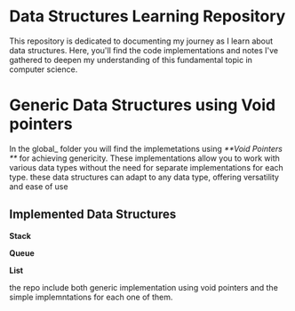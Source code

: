 # Data Structures Learning Repository
This repository is dedicated to documenting my journey as I learn about data structures.
Here, you'll find the code implementations and notes I've gathered to deepen my understanding of this fundamental topic in computer science.
# Generic Data Structures using Void pointers
In the global_ folder you will find the implemetations using _**Void Pointers
**_ for achieving genericity. These implementations allow you to work with various data types without the need for separate implementations for each type. these data structures can adapt to any data type, offering versatility and ease of use
## Implemented Data Structures
**Stack**

**Queue**

**List**

the repo include both generic implementation using void pointers and the simple implemntations for each one of them.
